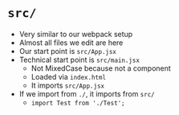 # `src/`

- Very similar to our webpack setup
- Almost all files we edit are here
- Our start point is `src/App.jsx`
- Technical start point is `src/main.jsx`
    - Not MixedCase because not a component
    - Loaded via `index.html`
    - It imports `src/App.jsx`
- If we import from `./`, it imports from `src/`
    - `import Test from './Test';`



